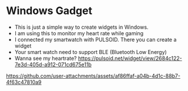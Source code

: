 # Windows Gadget

- This is just a simple way to create widgets in Windows.
- I am using this to monitor my heart rate while gaming
- I connected my smartwatch with PULSOID. There you can create a widget
- Your smart watch need to support BLE (Bluetooth Low Energy)
- Wanna see my heartrate? https://pulsoid.net/widget/view/2684c122-7e3d-405d-a912-071cd675e11b



https://github.com/user-attachments/assets/af86ffaf-a04b-4d1c-88b7-4f63c47810a9

